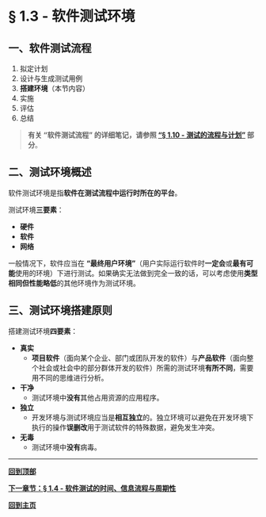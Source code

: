 # § 1.3 - 软件测试环境

## 一、软件测试流程

1. 拟定计划
2. 设计与生成测试用例
3. **搭建环境**（本节内容）
4. 实施
5. 评估
6. 总结

> **有关 “软件测试流程” 的详细笔记，请参照 [“§ 1.10 - 测试的流程与计划”](https://github.com/Lingggao/Software-Testing-Basics/blob/master/%E7%AC%AC%E4%B8%80%E7%AB%A0/1_10_%E6%B5%8B%E8%AF%95%E7%9A%84%E6%B5%81%E7%A8%8B%E4%B8%8E%E8%AE%A1%E5%88%92.md#-110---%E6%B5%8B%E8%AF%95%E7%9A%84%E6%B5%81%E7%A8%8B%E4%B8%8E%E8%AE%A1%E5%88%92) 部分**。

## 二、测试环境概述

软件测试环境是指**软件在测试流程中运行时所在的平台**。

测试环境**三要素**：

- **硬件**
- **软件**
- **网络**

一般情况下，软件应当在 **“最终用户环境”**（用户实际运行软件时**一定会**或**最有可能**使用的环境）下进行测试。如果确实无法做到完全一致的话，可以考虑使用**类型相同但性能略低**的其他环境作为测试环境。

## 三、测试环境搭建原则

搭建测试环境**四要素**：

- **真实**
	- **项目软件**（面向某个企业、部门或团队开发的软件）与**产品软件**（面向整个社会或社会中的部分群体开发的软件）所需的测试环境**有所不同**，需要用不同的思维进行分析。
- **干净**
	- 测试环境中**没有**其他占用资源的应用程序。
- **独立**
	- 开发环境与测试环境应当是**相互独立**的。独立环境可以避免在开发环境下执行的操作**误删改**用于测试软件的特殊数据，避免发生冲突。
- **无毒**
	- 测试环境中**没有**病毒。

---
[**回到顶部**](https://github.com/Lingggao/Software-Testing-Basics/blob/master/%E7%AC%AC%E4%B8%80%E7%AB%A0/1_3_%E8%BD%AF%E4%BB%B6%E6%B5%8B%E8%AF%95%E7%8E%AF%E5%A2%83.md#-13---%E8%BD%AF%E4%BB%B6%E6%B5%8B%E8%AF%95%E7%8E%AF%E5%A2%83)

[**下一章节：§ 1.4 - 软件测试的时间、信息流程与周期性**](https://github.com/Lingggao/Software-Testing-Basics/blob/master/%E7%AC%AC%E4%B8%80%E7%AB%A0/1_4_%E8%BD%AF%E4%BB%B6%E6%B5%8B%E8%AF%95%E7%9A%84%E6%97%B6%E9%97%B4%E3%80%81%E4%BF%A1%E6%81%AF%E6%B5%81%E7%A8%8B%E4%B8%8E%E5%91%A8%E6%9C%9F%E6%80%A7.md#-14---%E8%BD%AF%E4%BB%B6%E6%B5%8B%E8%AF%95%E7%9A%84%E6%97%B6%E9%97%B4%E4%BF%A1%E6%81%AF%E6%B5%81%E7%A8%8B%E4%B8%8E%E5%91%A8%E6%9C%9F%E6%80%A7)

[**回到主页**](https://github.com/Lingggao/Software-Testing-Basics#%E8%BD%AF%E4%BB%B6%E6%B5%8B%E8%AF%95%E5%9F%BA%E7%A1%80)